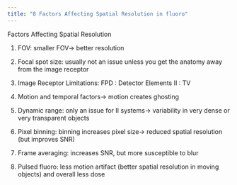 ```yaml
---
title: "8 Factors Affecting Spatial Resolution in fluoro"
---
```

Factors Affecting Spatial Resolution

1. FOV: smaller FOV&#8594; better resolution

2. Focal spot size: usually not an issue unless you get the anatomy away from the image receptor

3. Image Receptor Limitations: 
FPD : Detector Elements
II : TV

4. Motion and temporal factors&#8594; motion creates ghosting

5. Dynamic range: only an issue for II systems&#8594; variability in very dense or very transparent objects

6. Pixel binning: binning increases pixel size&#8594; reduced spatial resolution (but improves SNR)

7. Frame averaging: increases SNR, but more susceptible to blur

8. Pulsed fluoro: less motion artifact (better spatial resolution in moving objects) and overall less dose

